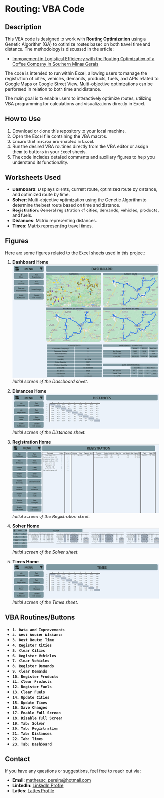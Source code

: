 # Routing: VBA Code

## Description

This VBA code is designed to work with **Routing Optimization** using a Genetic Algorithm (GA) to optimize routes based on both travel time and distance. The methodology is discussed in the article:
- [Improvement in Logistical Efficiency with the Routing Optimization of a Coffee Company in Southern Minas Gerais](Paper.pdf)

The code is intended to run within Excel, allowing users to manage the registration of cities, vehicles, demands, products, fuels, and APIs related to Google Maps or Google Street View. Multi-objective optimizations can be performed in relation to both time and distance.

The main goal is to enable users to interactively optimize routes, utilizing VBA programming for calculations and visualizations directly in Excel.

## How to Use

1. Download or clone this repository to your local machine.
2. Open the Excel file containing the VBA macros.
3. Ensure that macros are enabled in Excel.
4. Run the desired VBA routines directly from the VBA editor or assign them to buttons in your Excel sheets.
5. The code includes detailed comments and auxiliary figures to help you understand its functionality.

## Worksheets Used

- **Dashboard**: Displays clients, current route, optimized route by distance, and optimized route by time.
- **Solver**: Multi-objective optimization using the Genetic Algorithm to determine the best route based on time and distance.
- **Registration**: General registration of cities, demands, vehicles, products, and fuels.
- **Distances**: Matrix representing distances.
- **Times**: Matrix representing travel times.

## Figures

Here are some figures related to the Excel sheets used in this project:

1. **Dashboard Home**  
   ![Dashboard Home](Dashboard_Home.jpg)  
   *Initial screen of the Dashboard sheet.*

2. **Distances Home**  
   ![Distances Home](Distances_Home.jpg)  
   *Initial screen of the Distances sheet.*

3. **Registration Home**  
   ![Registration Home](Registration_Home.jpg)  
   *Initial screen of the Registration sheet.*

4. **Solver Home**  
   ![Solver Home](Solver_Home.jpg)  
   *Initial screen of the Solver sheet.*

5. **Times Home**  
   ![Times Home](Times_Home.jpg)  
   *Initial screen of the Times sheet.*

## VBA Routines/Buttons

- **`1. Data and Improvements`**
- **`2. Best Route: Distance`**
- **`3. Best Route: Time`**
- **`4. Register Cities`**
- **`5. Clear Cities`**
- **`6. Register Vehicles`**
- **`7. Clear Vehicles`**
- **`8. Register Demands`**
- **`9. Clear Demands`**
- **`10. Register Products`**
- **`11. Clear Products`**
- **`12. Register Fuels`**
- **`13. Clear Fuels`**
- **`14. Update Cities`**
- **`15. Update Times`**
- **`16. Save Changes`**
- **`17. Enable Full Screen`**
- **`18. Disable Full Screen`**
- **`19. Tab: Solver`**
- **`20. Tab: Registration`**
- **`21. Tab: Distances`**
- **`22. Tab: Times`**
- **`23. Tab: Dashboard`**

## Contact

If you have any questions or suggestions, feel free to reach out via:

- **Email**: [matheusc_pereira@hotmail.com](mailto:matheusc_pereira@hotmail.com)
- **LinkedIn**: [LinkedIn Profile](https://www.linkedin.com/in/matheuscostapereira/)
- **Lattes**: [Lattes Profile](https://lattes.cnpq.br/7025666927284220)

